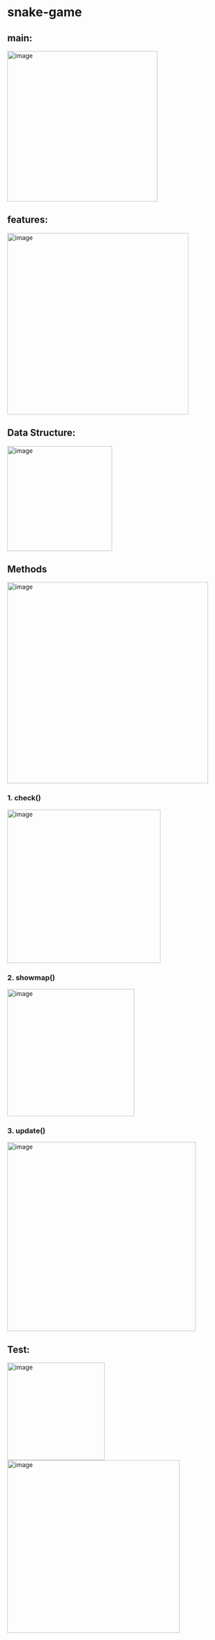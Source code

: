 # snake-game

## main:
<img width="344" alt="image" src="https://github.com/zeyuzhang516/snake-game/assets/113128518/2f9ddfa9-8333-4b51-b06f-9a9350b27f7b">

## features:
<img width="415" alt="image" src="https://github.com/zeyuzhang516/snake-game/assets/113128518/b8636a2a-7156-450a-815c-3aa1d3c2e94e">

## Data Structure:
<img width="240" alt="image" src="https://github.com/zeyuzhang516/snake-game/assets/113128518/9d41bb10-fe24-4c77-aa42-237fd4fc08cd">

## Methods
<img width="460" alt="image" src="https://github.com/zeyuzhang516/snake-game/assets/113128518/9fd06c71-bdbc-48f2-ba98-4d8e5f92a049">

### 1. check()
<img width="351" alt="image" src="https://github.com/zeyuzhang516/snake-game/assets/113128518/24a1fc86-632c-4d59-9cd5-0f6b71a5df96">

### 2. showmap()
<img width="291" alt="image" src="https://github.com/zeyuzhang516/snake-game/assets/113128518/6836a72f-c1f8-4c68-91de-d472f5974667">

### 3. update()
   <img width="432" alt="image" src="https://github.com/zeyuzhang516/snake-game/assets/113128518/26d7ef35-e046-4ee7-93ff-a5fdd347061b">

## Test:

<img width="223" alt="image" src="https://github.com/zeyuzhang516/snake-game/assets/113128518/2f8a668d-853a-4cd3-a6f6-471934a15284">

<img width="395" alt="image" src="https://github.com/zeyuzhang516/snake-game/assets/113128518/5d4533ba-d0e2-42d2-a8b1-6e8eba28f761">

